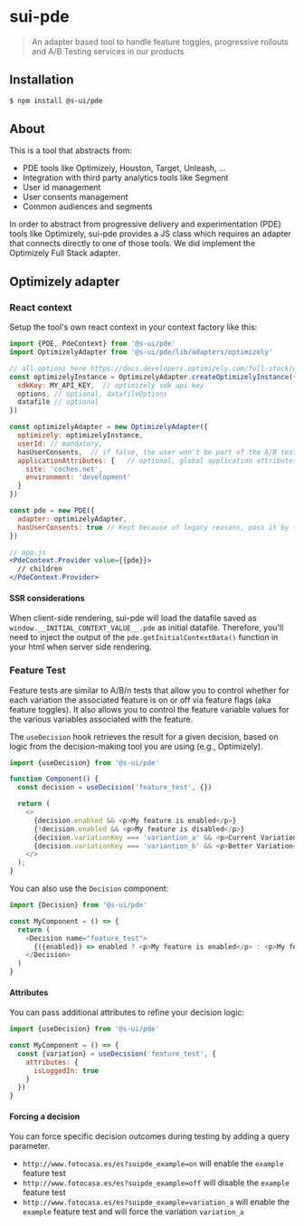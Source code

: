 # sui-pde

> An adapter based tool to handle feature toggles, progressive rollouts and A/B Testing services in our products

## Installation

```sh
$ npm install @s-ui/pde
```

## About

This is a tool that abstracts from:

- PDE tools like Optimizely, Houston, Target, Unleash, ...
- Integration with third party analytics tools like Segment
- User id management
- User consents management
- Common audiences and segments

In order to abstract from progressive delivery and experimentation (PDE) tools like Optimizely, sui-pde provides a JS class which requires an adapter that connects directly to one of those tools. We did implement the Optimizely Full Stack adapter.

## Optimizely adapter

### React context

Setup the tool's own react context in your context factory like this:

```jsx
import {PDE, PdeContext} from '@s-ui/pde'
import OptimizelyAdapter from '@s-ui/pde/lib/adapters/optimizely'

// all options here https://docs.developers.optimizely.com/full-stack/docs/initialize-sdk-javascript-node, but for now only 3 of them are available
const optimizelyInstance = OptimizelyAdapter.createOptimizelyInstance({
  sdkKey: MY_API_KEY,  // optimizely sdk api key
  options, // optional, datafileOptions
  datafile // optional
})

const optimizelyAdapter = new OptimizelyAdapter({
  optimizely: optimizelyInstance,
  userId: // mandatory,
  hasUserConsents,  // if false, the user won't be part of the A/B test,
  applicationAttributes: {   // optional, global application attributes that must be send on every experiment activation
    site: 'coches.net',
    environment: 'development'
  }
})

const pde = new PDE({
  adapter: optimizelyAdapter,
  hasUserConsents: true // Kept because of legacy reasons, pass it by the OptimizelyAdapter constructor
})

// app.js
<PdeContext.Provider value={{pde}}>
  // children
</PdeContext.Provider>
```

#### SSR considerations

When client-side rendering, sui-pde will load the datafile saved as `window.__INITIAL_CONTEXT_VALUE__.pde` as initial datafile. Therefore, you'll need to inject the output of the `pde.getInitialContextData()` function in your html when server side rendering.

### Feature Test

Feature tests are similar to A/B/n tests that allow you to control whether for each variation the associated feature is on or off via feature flags (aka feature toggles). It also allows you to control the feature variable values for the various variables associated with the feature.

The `useDecision` hook retrieves the result for a given decision, based on logic from the decision-making tool you are using (e.g., Optimizely).

```js
import {useDecision} from '@s-ui/pde'

function Component() {
  const decision = useDecision('feature_test', {})

  return (
    <>
      {decision.enabled && <p>My feature is enabled</p>}
      {!decision.enabled && <p>My feature is disabled</p>}
      {decision.variationKey === 'variantion_a' && <p>Current Variation</p>}
      {decision.variationKey === 'variantion_b' && <p>Better Variation</p>}
    </>
  );
}
```

You can also use the `Decision` component:

```js
import {Decision} from '@s-ui/pde'

const MyComponent = () => {
  return (
    <Decision name="feature_test">
      {({enabled}) => enabled ? <p>My feature is enabled</p> : <p>My feature is disabled</p>}
    </Decision>
  )
}
```

#### Attributes

You can pass additional attributes to refine your decision logic:

```js
import {useDecision} from '@s-ui/pde'

const MyComponent = () => {
  const {variation} = useDecision('feature_test', {
    attributes: {
      isLoggedIn: true
    }
  })
}
```

#### Forcing a decision

You can force specific decision outcomes during testing by adding a query parameter.

- `http://www.fotocasa.es/es?suipde_example=on` will enable the `example` feature test
- `http://www.fotocasa.es/es?suipde_example=off` will disable the `example` feature test
- `http://www.fotocasa.es/es?suipde_example=variation_a` will enable the `example` feature test and will force the variation `variation_a`
